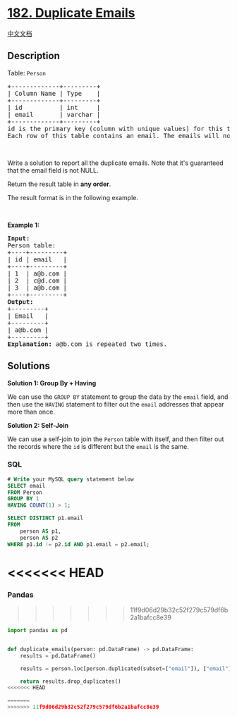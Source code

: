 # [182. Duplicate Emails](https://leetcode.com/problems/duplicate-emails)

[中文文档](/solution/0100-0199/0182.Duplicate%20Emails/README.md)

## Description

<p>Table: <code>Person</code></p>

<pre>
+-------------+---------+
| Column Name | Type    |
+-------------+---------+
| id          | int     |
| email       | varchar |
+-------------+---------+
id is the primary key (column with unique values) for this table.
Each row of this table contains an email. The emails will not contain uppercase letters.
</pre>

<p>&nbsp;</p>

<p>Write a solution to report all the duplicate emails. Note that it&#39;s guaranteed that the email&nbsp;field is not NULL.</p>

<p>Return the result table in <strong>any order</strong>.</p>

<p>The&nbsp;result format is in the following example.</p>

<p>&nbsp;</p>
<p><strong class="example">Example 1:</strong></p>

<pre>
<strong>Input:</strong> 
Person table:
+----+---------+
| id | email   |
+----+---------+
| 1  | a@b.com |
| 2  | c@d.com |
| 3  | a@b.com |
+----+---------+
<strong>Output:</strong> 
+---------+
| Email   |
+---------+
| a@b.com |
+---------+
<strong>Explanation:</strong> a@b.com is repeated two times.
</pre>

## Solutions

**Solution 1: Group By + Having**

We can use the `GROUP BY` statement to group the data by the `email` field, and then use the `HAVING` statement to filter out the `email` addresses that appear more than once.

**Solution 2: Self-Join**

We can use a self-join to join the `Person` table with itself, and then filter out the records where the `id` is different but the `email` is the same.

<!-- tabs:start -->

### **SQL**

```sql
# Write your MySQL query statement below
SELECT email
FROM Person
GROUP BY 1
HAVING COUNT(1) > 1;
```

```sql
SELECT DISTINCT p1.email
FROM
    person AS p1,
    person AS p2
WHERE p1.id != p2.id AND p1.email = p2.email;
```

# <<<<<<< HEAD

### **Pandas**

> > > > > > > 11f9d06d29b32c52f279c579df6b2a1bafcc8e39

```python
import pandas as pd


def duplicate_emails(person: pd.DataFrame) -> pd.DataFrame:
    results = pd.DataFrame()

    results = person.loc[person.duplicated(subset=["email"]), ["email"]]

    return results.drop_duplicates()
<<<<<<< HEAD

=======
>>>>>>> 11f9d06d29b32c52f279c579df6b2a1bafcc8e39
```

<!-- tabs:end -->
